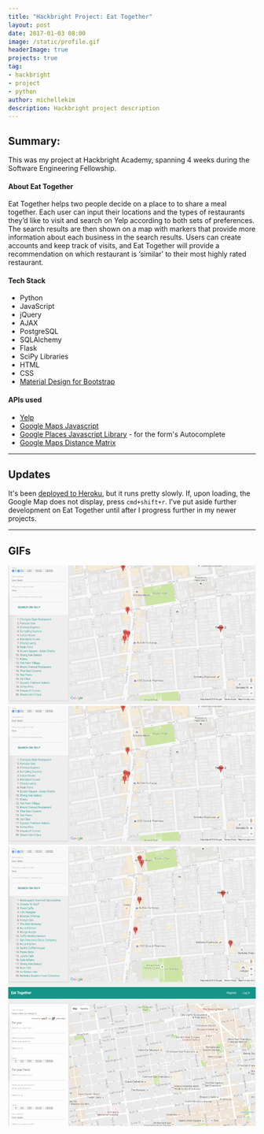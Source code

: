 ```yaml
---
title: "Hackbright Project: Eat Together"
layout: post
date: 2017-01-03 08:00
image: /static/profile.gif
headerImage: true
projects: true
tag:
- hackbright
- project
- python
author: michellekim
description: Hackbright project description
---
```


## Summary:

This was my project at Hackbright Academy, spanning 4 weeks during the Software Engineering Fellowship.

#### About Eat Together

Eat Together helps two people decide on a place to to share a meal together. Each user can input their locations and the types of restaurants they’d like to visit and search on Yelp according to both sets of preferences. The search results are then shown on a map with markers that provide more information about each business in the search results. Users can create accounts and keep track of visits, and Eat Together will provide a recommendation on which restaurant is ‘similar’ to their most highly rated restaurant.

#### Tech Stack
- Python
- JavaScript
- jQuery
- AJAX
- PostgreSQL
- SQLAlchemy
- Flask
- SciPy Libraries
- HTML
- CSS
- [Material Design for Bootstrap](http://fezvrasta.github.io/bootstrap-material-design/)

#### APIs used
- [Yelp](#https://www.yelp.com/developers/documentation/v3)
- [Google Maps Javascript](https://developers.google.com/maps/documentation/javascript/)
- [Google Places Javascript Library](https://developers.google.com/places/javascript/) - for the form's Autocomplete
- [Google Maps Distance Matrix](https://developers.google.com/maps/documentation/distance-matrix/intro)

---

## Updates
It's been [deployed to Heroku](https://eatog.herokuapp.com/), but it runs pretty slowly.  If, upon loading, the Google Map does not display, press `cmd+shift+r`.  I've put aside further development on Eat Together until after I progress further in my newer projects.

___

## GIFs
![Filling out the form generates a list of search results from Yelp and generates markers on the Google Map](../static/et1.gif)
![You can log a visit to a restaurant by rating it, recording the date of the visit, and saving it to your profile - which on the back-end, saves this information to the PostgreSQL database](../static/et2.gif)
![The search results are dynamically-generated Yelp links, and the map markers are embedded with Yelp restaurant information](../static/et3.gif)
![Your profile page shows a query on your username from the PostgreSQL database on all of your past visits, and uses a simple euclidean distance formula to calculate another restaurant in the database whose numeric data is most similar to your most recently highly rated restaurant](../static/et4.gif)
